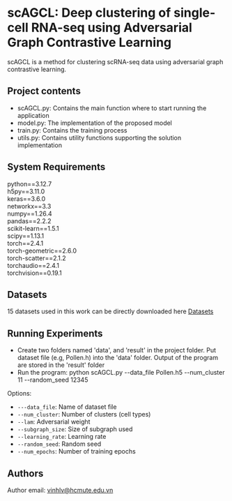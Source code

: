 
# scAGCL: Deep clustering of single-cell RNA-seq using Adversarial Graph Contrastive Learning
scAGCL is a method for clustering scRNA-seq data using adversarial graph contrastive learning. 


## Project contents
+ scAGCL.py: Contains the main function where to start running the application
+ model.py: The implementation of the proposed model
+ train.py: Contains the training process
+ utils.py: Contains utility functions supporting the solution implementation


## System Requirements
python==3.12.7  
h5py==3.11.0  
keras==3.6.0  
networkx==3.3  
numpy==1.26.4  
pandas==2.2.2  
scikit-learn==1.5.1  
scipy==1.13.1  
torch==2.4.1  
torch-geometric==2.6.0  
torch-scatter==2.1.2  
torchaudio==2.4.1  
torchvision==0.19.1  

## Datasets
15 datasets used in this work can be directly downloaded here [Datasets](https://zenodo.org/records/15272789)

## Running Experiments
+ Create two folders named 'data', and 'result' in the project folder. Put dataset file (e.g, Pollen.h) into the 'data' folder. Output of the program are stored in the 'result' folder
+ Run the program: 
python scAGCL.py --data_file Pollen.h5 --num_cluster 11 --random_seed 12345

Options:
- `---data_file`: Name of dataset file
- `--num_cluster`: Number of clusters (cell types)
- `--lam`: Adversarial weight
- `--subgraph_size`: Size of subgraph used
- `--learning_rate`: Learning rate
- `--random_seed`: Random seed
- `--num_epochs`: Number of training epochs

## Authors
Author email: vinhlv@hcmute.edu.vn
